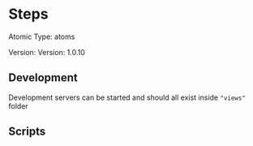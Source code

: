 # Steps

Atomic Type: atoms

Version: Version: 1.0.10


## Development

Development servers can be started and should all exist inside `"views"` folder

## Scripts
